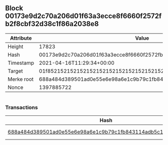 ## Block 00173e9d2c70a206d01f63a3ecce8f6660f2572fb2f8cbf32d38c1f86a2038e8

Attribute | Value
--- | ---
Height | 17823
Hash | 00173e9d2c70a206d01f63a3ecce8f6660f2572fb2f8cbf32d38c1f86a2038e8
Timestamp | 2021-04-16T11:29:34+00:00
Target | 01f8521521521521521521521521521521521521521521521521521521521521
Merke root | 688a484d389501ad0e55e6e98a6e1c9b79c1fb843114adb5c1a586bf1f9ebc86
Nonce | 1397885722

```

```

### Transactions

Hash | Amount
--- | ---
[688a484d389501ad0e55e6e98a6e1c9b79c1fb843114adb5c1a586bf1f9ebc86](688a484d389501ad0e55e6e98a6e1c9b79c1fb843114adb5c1a586bf1f9ebc86.md) | 10.00000000 SKEPTI 
